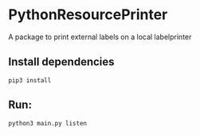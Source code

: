 # PythonResourcePrinter
A package to print external labels on a local labelprinter

## Install dependencies
`pip3 install`

## Run:
`python3 main.py listen`
